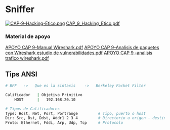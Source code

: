 # Sniffer

[![CAP-9-Hacking-Etico.png](https://i.postimg.cc/s2v2JQ49/CAP-9-Hacking-Etico.png)](https://postimg.cc/061xkN3b)
[CAP_9_Hacking_Etico.pdf](https://github.com/OmarVillaWolf/Writeups-eJPTv2-eWPT-eCPPTv2-PNPT-CEH/files/11877964/CAP_9_Hacking_Etico.pdf)

### Material de apoyo

[APOYO CAP 9-Manual Wireshark.pdf](https://github.com/OmarVillaWolf/Writeups-eJPTv2-eWPT-eCPPTv2-PNPT-CEH/files/11920017/APOYO.CAP.9-Manual.Wireshark.pdf)
[APOYO CAP 9-Analisis de paquetes con Wireshark estudio de vulnerabilidades.pdf](https://github.com/OmarVillaWolf/Writeups-eJPTv2-eWPT-eCPPTv2-PNPT-CEH/files/11920016/APOYO.CAP.9-Analisis.de.paquetes.con.Wireshark.estudio.de.vulnerabilidades.pdf)
[APOYO CAP 9 -analisis trafico wireshark.pdf](https://github.com/OmarVillaWolf/Writeups-eJPTv2-eWPT-eCPPTv2-PNPT-CEH/files/11920015/APOYO.CAP.9.-analisis.trafico.wireshark.pdf)

## Tips ANSI

```bash 
# BPF   ->   Que es la sintaxis    ->   Berkeley Packet Filter

Calificador   | Objetivo Primitivo  
    HOST      |   192.168.20.10

# Tipos de Calificadores 
Type: Host, Net, Port, Portrange         # Tipo, puerto o host
Dir: Src, Dst, Ddst, Addr1 2 3 4         # Directorio u origen - destino
Proto: Ethernet, Fddi, Arp, Udp, Tcp     # Protocolo
```
